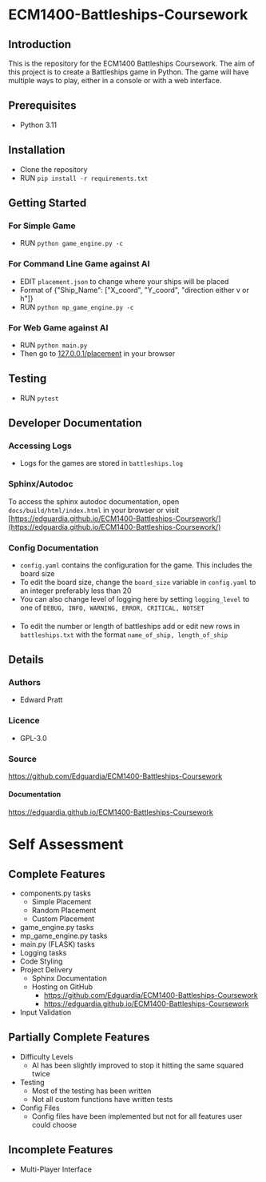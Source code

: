 # ECM1400-Battleships-Coursework

## Introduction
This is the repository for the ECM1400 Battleships Coursework. The aim of this project is to create a Battleships game 
in Python. The game will have multiple ways to play, either in a console or with a web interface.
## Prerequisites
* Python 3.11

## Installation
* Clone the repository
* RUN `pip install -r requirements.txt`

## Getting Started
### For Simple Game
* RUN `python game_engine.py -c`

### For Command Line Game against AI
* EDIT `placement.json` to change where your ships will be placed
* Format of {"Ship_Name": ["X_coord", "Y_coord", "direction either v or h"]}
* RUN `python mp_game_engine.py -c`

### For Web Game against AI
* RUN `python main.py`
* Then go to [127.0.0.1/placement](https://127.0.0.1/placement) in your browser

## Testing
* RUN `pytest`
## Developer Documentation
### Accessing Logs
* Logs for the games are stored in `battleships.log`
### Sphinx/Autodoc
To access the sphinx autodoc documentation, open `docs/build/html/index.html` in your browser or
visit [https://edguardia.github.io/ECM1400-Battleships-Coursework/](https://edguardia.github.io/ECM1400-Battleships-Coursework/)
####
### Config Documentation
* `config.yaml` contains the configuration for the game. This includes the board size
* To edit the board size, change the `board_size` variable in `config.yaml` to an integer preferably less than 20
* You can also change level of logging here by setting `logging_level` to one of `DEBUG, INFO, WARNING, ERROR, CRITICAL, NOTSET`
####

* To edit the number or length of battleships add or edit new rows in `battleships.txt` with the format `name_of_ship, length_of_ship`

## Details

### Authors
* Edward Pratt
### Licence
* GPL-3.0
### Source
https://github.com/Edguardia/ECM1400-Battleships-Coursework
#### Documentation
https://edguardia.github.io/ECM1400-Battleships-Coursework




# Self Assessment
## Complete Features
* components.py tasks
  * Simple Placement
  * Random Placement 
  * Custom Placement
* game_engine.py tasks
* mp_game_engine.py tasks
* main.py (FLASK) tasks
* Logging tasks
* Code Styling
* Project Delivery
  * Sphinx Documentation
  * Hosting on GitHub
      * https://github.com/Edguardia/ECM1400-Battleships-Coursework
      * https://edguardia.github.io/ECM1400-Battleships-Coursework
* Input Validation

## Partially Complete Features
* Difficulty Levels
  * AI has been slightly improved to stop it hitting the same squared twice
* Testing
    * Most of the testing has been written
    * Not all custom functions have written tests
* Config Files
  * Config files have been implemented but not for all features user could choose


## Incomplete Features
* Multi-Player Interface
